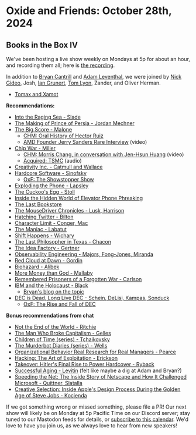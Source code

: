 # Oxide and Friends: October 28th, 2024

## Books in the Box IV

We've been hosting a live show weekly on Mondays at 5p for about an hour,
and recording them all; here is
[the recording](https://youtu.be/FDPaPU5aRd0).

In addition to
[Bryan Cantrill](https://mastodon.social/@bcantrill) and
[Adam Leventhal](https://mastodon.social/@ahl),
we were joined by
[Nick Gideo](https://bsky.app/profile/engid.bsky.social),
Josh,
[Ian Grunert](https://hachyderm.io/@iangrunert),
[Tom Lyon](https://mastodon.social/@aka_pugs),
Zander,
and Oliver Herman.

- [Tomax and Xamot](https://en.wikipedia.org/wiki/Tomax_and_Xamot)

**Recommendations:**

- [Into the Raging Sea - Slade](https://www.amazon.com/Into-Raging-Sea-Thirty-Three-Megastorm/dp/0062699709)
- [The Making of Prince of Persia - Jordan Mechner](https://press.stripe.com/the-making-of-prince-of-persia)
- [The Big Score - Malone](https://www.amazon.com/Big-Score-Billion-Dollar-Silicon/dp/1953953166)
  - [CHM: Oral History of Hector Ruiz](https://www.youtube.com/watch?v=9YzMJi5T3A8)
  - [AMD Founder Jerry Sanders Rare Interview](https://www.youtube.com/watch?v=HqWWoaA8pIs) (video)
- [Chip War - Miller](https://www.amazon.com/Chip-War-Worlds-Critical-Technology/dp/1982172002)
  - [CHM: Morris Chang, in conversation with Jen-Hsun Huang](https://www.youtube.com/watch?v=u-x7PdnvCyI) (video)
  - [Acquired: TSMC](https://www.acquired.fm/episodes/tsmc) (audio)
- [Creativity Inc. - Catmull and Wallace](https://www.amazon.com/Creativity-Inc-Overcoming-Unseen-Inspiration/dp/0812993012)
- [Hardcore Software - Sinofsky](https://hardcoresoftware.learningbyshipping.com/)
  - [OxF: The Showstopper Show](https://share.transistor.fm/s/9dc9be3f)
- [Exploding the Phone - Lapsley](https://www.amazon.com/Exploding-Phone-Phil-Lapsley/dp/0802122280)
- [The Cuckoo's Egg - Stoll](https://en.wikipedia.org/wiki/The_Cuckoo%27s_Egg_%28book%29)
- [Inside the Hidden World of Elevator Phone Phreaking](https://www.wired.com/story/elevator-phone-phreaking-defcon/)
- [The Last Bookstore](https://www.lastbookstorela.com/)
- [The MouseDriver Chronicles - Lusk, Harrison](https://www.amazon.com/MouseDriver-Chronicles-Adventures-First-Time-Entrepreneurs/dp/0738208019/)
- [Hatching Twitter - Bilton](https://www.amazon.com/Hatching-Twitter-Story-Friendship-Betrayal/dp/1591847087)
- [Character Limit - Conger, Mac](https://www.amazon.com/Character-Limit-Elon-Destroyed-Twitter/dp/059365613X)
- [The Maniac - Labatut](https://www.amazon.com/MANIAC-Benjamin-Labatut/dp/0593654471)
- [Shift Happens - Wichary](https://shifthappens.site/)
- [The Last Philosopher in Texas - Chacon](https://www.amazon.com/gp/product/B0D46QH85L)
- [The Idea Factory - Gertner](https://www.amazon.com/Idea-Factory-Great-American-Innovation-ebook/dp/B005GSZIWG)
- [Observability Engineering - Majors, Fong-Jones, Miranda](https://info.honeycomb.io/observability-engineering-oreilly-book-2022)
- [Red Cloud at Dawn - Gordin](https://www.amazon.com/Red-Cloud-Dawn-Truman-Monopoly/dp/0312655428)
- [Biohazard - Alibek](https://www.amazon.com/Biohazard-Chilling-Largest-Biological-World-Told/dp/0385334966)
- [More Money than God - Mallaby](https://www.amazon.com/More-Money-Than-God-Relations/dp/0143119419)
- [Remembered Prisoners of a Forgotten War - Carlson](https://www.amazon.com/Remembered-Prisoners-Forgotten-War-History/dp/0312286848)
- [IBM and the Holocaust - Black](https://www.amazon.com/IBM-Holocaust-Strategic-Alliance-Corporation/dp/0914153277)
  - [Bryan's blog on the topic](https://bcantrill.dtrace.org/2023/11/26/what-punch-cards-teach-us-about-ai-risk/)
- [DEC is Dead, Long Live DEC - Schein, DeLisi, Kampas, Sonduck](https://www.amazon.com/DEC-Dead-Long-Live-Corporation/dp/1576753050)
  - [OxF: The Rise and Fall of DEC](https://oxide-and-friends.transistor.fm/episodes/the-rise-and-fall-of-dec)

**Bonus recommendations from chat**
- [Not the End of the World - Ritchie](https://www.amazon.com/dp/B0C5JSZ6H9)
- [The Man Who Broke Capitalism - Gelles](https://www.amazon.com/dp/B09L57P9KK)
- [Children of Time (series) - Tchaikovsky](https://en.wikipedia.org/wiki/Children_of_Time_%28novel%29)
- [The Murderbot Diaries (series) - Wells](https://en.wikipedia.org/wiki/The_Murderbot_Diaries)
- [Organizational Behavior Real Research for Real Managers - Pearce](https://www.amazon.com/Organizational-Behavior-Real-Research-Managers/dp/0978663810)
- [Hacking: The Art of Exploitation - Erickson](https://www.amazon.com/Hacking-Art-Exploitation-Jon-Erickson/dp/1593271441/)
- [Takeover: Hitler's Final Rise to Power Hardcover - Ryback](https://www.amazon.com/Takeover-Hitlers-Final-Rise-Power/dp/0593537424)
- [Successful Aging - Levitin](https://www.google.com/books/edition/Successful_Aging/7yeZDwAAQBAJ) (felt like maybe a dig at Adam and Bryan?)
- [Speeding the Net: The Inside Story of Netscape and How It Challenged Microsoft - Quittner, Slatalla](https://www.amazon.com/Speeding-Net-Netscape-Challenged-Microsoft/dp/0871137097)
- [Creative Selection: Inside Apple's Design Process During the Golden Age of Steve Jobs - Kocienda](https://www.amazon.com/Creative-Selection-Inside-Apples-Process/dp/1250194466)

If we got something wrong or missed something, please file a PR!
Our next show will likely be on Monday at 5p Pacific Time on our Discord
server; stay tuned to our Mastodon feeds for details, or [subscribe to this
calendar](https://calendar.google.com/calendar/ical/c_318925f4185aa71c4524d0d6127f31058c9e21f29f017d48a0fca6f564969cd0%40group.calendar.google.com/public/basic.ics).
We'd love to have you join us, as we always love to hear from new speakers!

